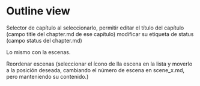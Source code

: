 # Outline view

Selector de capítulo
al seleccionarlo, permitir editar el título del capítulo (campo title del chapter.md de ese capítulo)
modificar su etiqueta de status (campo status del chapter.md)

Lo mismo con la escenas.

Reordenar escenas (seleccionar el ícono de lla escena en la lista y moverlo a la posición deseada, cambiando el número de escena en scene_x.md, pero manteniendo su contenido.)

